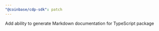 ```yaml
---
"@coinbase/cdp-sdk": patch
---
```


Add ability to generate Markdown documentation for TypeScript package
